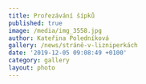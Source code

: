 ```yaml
---
title: Prořezávání šípků
published: true
image: /media/img_3558.jpg
author: Kateřina Poledníková
gallery: /news/stráně-v-lizniperkách
date: '2019-12-05 09:08:49 +0100'
category: gallery
layout: photo
---
```


